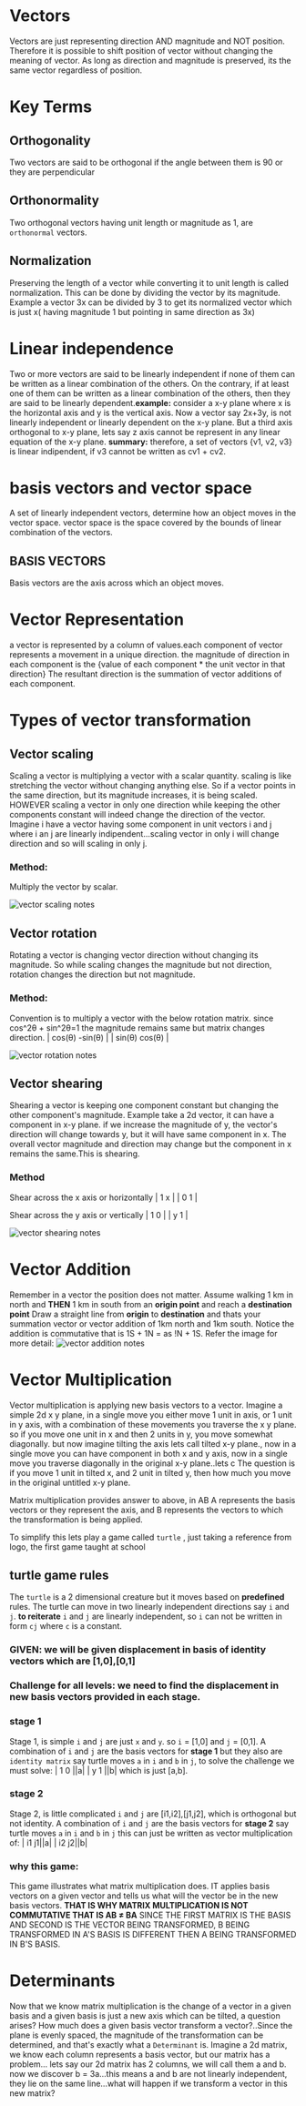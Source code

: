 # Vectors
Vectors are just representing direction AND magnitude and NOT position. Therefore it is possible to shift position of vector without changing the meaning of vector. As long as direction and magnitude is preserved, its the same vector regardless of position.

# Key Terms

## Orthogonality
Two vectors are said to be orthogonal if the angle between them is 90 or they are perpendicular

## Orthonormality
Two orthogonal vectors having unit length or magnitude as 1, are `orthonormal` vectors.

## Normalization
Preserving the length of a vector while converting it to unit length is called normalization.
This can be done by dividing the vector by its magnitude.
Example a vector 3x can be divided by 3 to get its normalized vector which is just x( having magnitude 1 but pointing in same direction as 3x)

# Linear independence
Two or more vectors are said to be linearly independent if none of them can be written as a linear combination of the others. On the contrary, if at least one of them can be written as a linear combination of the others, then they are said to be linearly dependent.**example:** consider a x-y plane where x is the horizontal axis and y is the vertical axis.
Now a vector say 2x+3y, is not linearly independent or linearly dependent on the x-y plane.
But a third axis orthogonal to x-y plane, lets say z axis cannot be represent in any linear equation of the x-y plane.
**summary:** therefore, a set of vectors {v1, v2, v3} is linear indipendent, if v3 cannot be written as cv1 + cv2.

# basis vectors and vector space
A set of linearly independent vectors, determine how an object moves in the vector space.
vector space is the space covered by the bounds of linear combination of the vectors.
## BASIS VECTORS
Basis vectors are the axis across which an object moves.

# Vector Representation
a vector is represented by a column of values.each component of vector represents a movement in a unique direction.
the magnitude of direction in each component is the {value of each component * the unit vector in that direction}
The resultant direction is the summation of vector additions of each component.

# Types of vector transformation
## Vector scaling
Scaling a vector is multiplying a vector with a scalar quantity. scaling is like stretching the vector without changing anything else.
So if a vector points in the same direction, but its magnitude increases, it is being scaled.
HOWEVER scaling a vector in only one direction while keeping the other components constant will indeed change the direction of the vector.
Imagine i have a vector having some component in unit vectors i and j where i an j are linearly indipendent...scaling vector in only i 
will change direction and so will scaling in only j.
### Method:
Multiply the vector by scalar.

![vector scaling notes](images/vector_scaling.jpeg)

## Vector rotation
Rotating a vector is changing vector direction without changing its magnitude. So while scaling changes the magnitude but not direction,
rotation changes the direction but not magnitude.
### Method:
Convention is to multiply a vector with the below rotation matrix.
since cos^2θ + sin^2θ=1 the magnitude remains same but matrix changes direction.
| cos(θ) -sin(θ) |
| sin(θ) cos(θ) |

![vector rotation notes](images/vector-rotation.jpeg)

## Vector shearing
Shearing a vector is keeping one component constant but changing the other component's magnitude.
Example take a 2d vector, it can have a component in x-y plane. if we increase the magnitude of y, the vector's direction will change towards y, but it will have same component in x. The overall vector magnitude and direction may change but the component in x remains the same.This is shearing.
### Method
Shear across the x axis or horizontally
| 1 x |
| 0 1 |


Shear across the y axis or vertically
| 1 0 |
| y 1 |

![vector shearing notes](images/vector-shearing.jpeg)

# Vector Addition
Remember in a vector the position does not matter.
Assume walking 1 km in north and **THEN** 1 km in south from an **origin point** and reach a **destination point**
Draw a straight line from **origin** to **destination** and thats your summation vector or vector addition of 1km north and 1km south.
Notice the addition is commutative that is 1S + 1N = as !N + 1S.
Refer the image for more detail:
![vector addition notes](images/vector-addition.jpeg)

# Vector Multiplication
Vector multiplication is applying new basis vectors to a vector.
Imagine a simple 2d x y plane, in a single move you either move 1 unit in axis, or 1 unit in y axis, with a combination of these movements you traverse the x y plane. so if you move one unit in x and then 2 units in y, you move somewhat diagonally.
but now imagine tilting the axis lets call tilted x-y plane., now in a single move you can have component in both x and y axis, now in a single move you traverse diagonally in the original x-y plane..lets c
The question is if you move 1 unit in tilted x, and 2 unit in tilted y, then how much you move in the original untitled x-y plane.

Matrix multiplication provides answer to above, in AB A represents the basis vectors or they represent the axis, and B represents the vectors to which the transformation is being applied.

To simplify this lets play a game called `turtle` , just taking a reference from logo, the first game taught at school

## turtle game rules
The `turtle` is a 2 dimensional creature but it moves based on **predefined** rules.
The turtle can move in two linearly independent directions say `i` and `j`.
**to reiterate** `i` and `j` are linearly independent, so `i` can not be written in form `cj` where `c` is a constant.
### GIVEN: we will be given displacement in basis of identity vectors which are [1,0],[0,1]
### Challenge for all levels: we need to find the displacement in new basis vectors provided in each stage.
### stage 1
Stage 1, is simple `i` and `j` are just `x` and `y`. so `i` = [1,0] and `j` = [0,1].
A combination of `i` and `j` are the basis vectors for **stage 1** but they also are `identity matrix`
say turtle moves `a` in `i` and `b` in `j`, to solve the challenge we must solve:
| 1 0 ||a|
| y 1 ||b|
which is just [a,b].
### stage 2
Stage 2, is little complicated `i` and `j` are [i1,i2],[j1,j2], which is orthogonal but not identity.
A combination of `i` and `j` are the basis vectors for **stage 2**
say turtle moves `a` in `i` and `b` in `j` this can just be written as vector multiplication of:
| i1 j1||a|
| i2 j2||b|

### why this game: 
This game illustrates what matrix multiplication does. IT applies basis vectors on a given vector and tells us what will the vector be in the new basis vectors.
**THAT IS WHY MATRIX MULTIPLICATION IS NOT COMMUTATIVE THAT IS AB ≠ BA**
SINCE THE FIRST MATRIX IS THE BASIS AND SECOND IS THE VECTOR BEING TRANSFORMED, B BEING TRANSFORMED IN A'S BASIS IS DIFFERENT THEN A BEING TRANSFORMED IN B'S BASIS.

# Determinants
Now that we know matrix multiplication is the change of a vector in a given basis and a given basis is just a new axis which can be tilted, a question arises?
How much does a given basis vector transform a vector?..Since the plane is evenly spaced, the magnitude of the transformation can be determined, and that's exactly what a `Determinant` is.
Imagine a 2d matrix, we know each column represents a basis vector, but our matrix has a problem...
lets say our 2d matrix has 2 columns, we will call them a and b.
now we discover b = 3a...this means a and b are not linearly independent, they lie on the same line...what will happen if we transform a vector in this new matrix?

